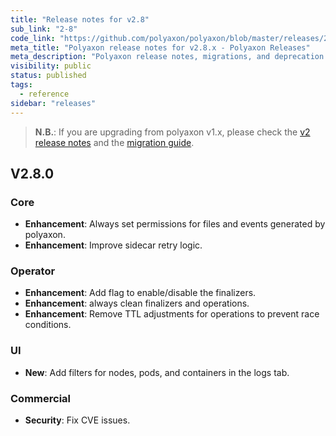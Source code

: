 ```yaml
---
title: "Release notes for v2.8"
sub_link: "2-8"
code_link: "https://github.com/polyaxon/polyaxon/blob/master/releases/2-8.md"
meta_title: "Polyaxon release notes for v2.8.x - Polyaxon Releases"
meta_description: "Polyaxon release notes, migrations, and deprecation notes for v2.8.x."
visibility: public
status: published
tags:
  - reference
sidebar: "releases"
---
```


> **N.B.**: If you are upgrading from polyaxon v1.x, please check the [v2 release notes](/docs/releases/2-0/) and the [migration guide](/docs/resources/migration/#migration-from-v1x-to-v2y).

## V2.8.0

### Core

 * **Enhancement**: Always set permissions for files and events generated by polyaxon.
 * **Enhancement**: Improve sidecar retry logic.

### Operator

 * **Enhancement**: Add flag to enable/disable the finalizers.
 * **Enhancement**: always clean finalizers and operations.
 * **Enhancement**: Remove TTL adjustments for operations to prevent race conditions.

### UI

 * **New**: Add filters for nodes, pods, and containers in the logs tab.

### Commercial

 * **Security**: Fix CVE issues.
